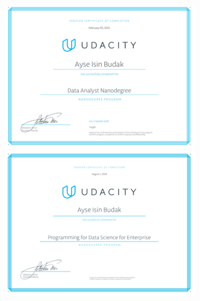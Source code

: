 
![](https://github.com/aisbu/Udacity-Data-Analyst-Projects/blob/main/certificate/certificate.PNG)
![](https://github.com/aisbu/Udacity-Data-Analyst-Projects/blob/main/certificate/certificate2.PNG)



```python

```
